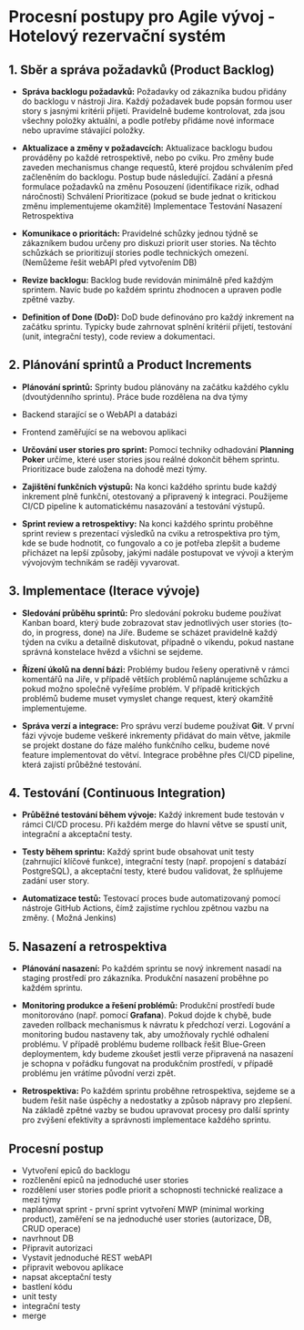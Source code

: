 # Procesní postupy pro Agile vývoj - Hotelový rezervační systém

## 1. Sběr a správa požadavků (Product Backlog)

- **Správa backlogu požadavků:** 
 Požadavky od zákazníka budou přidány do backlogu v nástroji Jira. Každý požadavek bude popsán formou user story s jasnými kritérii přijetí. Pravidelně budeme kontrolovat, zda jsou všechny položky aktuální, a podle potřeby přidáme nové informace nebo upravíme stávající položky.

- **Aktualizace a změny v požadavcích:** 
 Aktualizace backlogu budou prováděny po každé retrospektivě, nebo po cviku. Pro změny bude zaveden mechanismus change requestů, které projdou schválením před začleněním do backlogu. Postup bude následující. 
Zadání a přesná formulace požadavků na změnu
Posouzení (identifikace rizik, odhad náročnosti)
Schválení
Prioritizace (pokud se bude jednat o kritickou změnu implementujeme okamžitě)
Implementace
Testování
Nasazení
Retrospektiva

- **Komunikace o prioritách:** 
 Pravidelné schůzky jednou týdně se zákazníkem budou určeny pro diskuzi priorit user stories. Na těchto schůzkách se prioritizují stories podle technických omezení. (Nemůžeme řešit webAPI před vytvořením DB)

- **Revize backlogu:** 
 Backlog bude revidován minimálně před každým sprintem. Navíc bude po každém sprintu zhodnocen a upraven podle zpětné vazby.

- **Definition of Done (DoD):** 
 DoD bude definováno pro každý inkrement na začátku sprintu. Typicky bude zahrnovat splnění kritérií přijetí, testování (unit, integrační testy), code review a dokumentaci.

## 2. Plánování sprintů a Product Increments

- **Plánování sprintů:** 
 Sprinty budou plánovány na začátku každého cyklu (dvoutýdenního sprintu). Práce bude rozdělena na dva týmy
- Backend starající se o WebAPI a databázi
- Frontend zaměřující se na webovou aplikaci

- **Určování user stories pro sprint:** 
 Pomocí techniky odhadování **Planning Poker** určíme, které user stories jsou reálné dokončit během sprintu. Prioritizace bude založena na dohodě mezi týmy.

- **Zajištění funkčních výstupů:** 
 Na konci každého sprintu bude každý inkrement plně funkční, otestovaný a připravený k integraci. Použijeme CI/CD pipeline k automatickému nasazování a testování výstupů.

- **Sprint review a retrospektivy:** 
 Na konci každého sprintu proběhne sprint review s prezentací výsledků na cviku a retrospektiva pro tým, kde se bude hodnotit, co fungovalo a co je potřeba zlepšit a budeme přicházet na lepší způsoby, jakými nadále postupovat ve vývoji a kterým vývojovým technikám se raději vyvarovat.

## 3. Implementace (Iterace vývoje)

- **Sledování průběhu sprintů:** 
 Pro sledování pokroku budeme používat Kanban board, který bude zobrazovat stav jednotlivých user stories (to-do, in progress, done) na Jiře. Budeme se scházet pravidelně každý týden na cviku a detailně diskutovat, případně o víkendu, pokud nastane správná konstelace hvězd a všichni se sejdeme.

- **Řízení úkolů na denní bázi:** 
Problémy budou řešeny operativně v rámci komentářů na Jiře, v případě větších problémů naplánujeme schůzku a pokud možno společně vyřešíme problém. V případě kritických problémů budeme muset vymyslet change request, který okamžitě implementujeme.


- **Správa verzí a integrace:** 
 Pro správu verzí budeme používat **Git**. V první fázi vývoje budeme veškeré inkrementy přidávat do main větve, jakmile se projekt dostane do fáze malého funkčního celku, budeme nové feature implementovat do větví. Integrace proběhne přes CI/CD pipeline, která zajistí průběžné testování.

## 4. Testování (Continuous Integration)

- **Průběžné testování během vývoje:** 
 Každý inkrement bude testován v rámci CI/CD procesu. Při každém merge do hlavní větve se spustí unit, integrační a akceptační testy.

- **Testy během sprintu:** 
 Každý sprint bude obsahovat unit testy (zahrnující klíčové funkce), integrační testy (např. propojení s databází PostgreSQL), a akceptační testy, které budou validovat, že splňujeme zadání user story.

- **Automatizace testů:** 
 Testovací proces bude automatizovaný pomocí nástroje GitHub Actions, čímž zajistíme rychlou zpětnou vazbu na změny. ( Možná Jenkins) 

## 5. Nasazení a retrospektiva

- **Plánování nasazení:** 
 Po každém sprintu se nový inkrement nasadí na staging prostředí pro zákazníka. Produkční nasazení proběhne po každém sprintu.

- **Monitoring produkce a řešení problémů:** 
 Produkční prostředí bude monitorováno (např. pomocí **Grafana**). Pokud dojde k chybě, bude zaveden rollback mechanismus k návratu k předchozí verzi. Logování a monitoring budou nastaveny tak, aby umožňovaly rychlé odhalení problému. V případě problému budeme rollback řešit Blue-Green deploymentem, kdy budeme zkoušet jestli verze připravená na nasazení je schopna v pořádku fungovat na produkčním prostředí, v případě problému jen vrátíme původní verzi zpět.

- **Retrospektiva:** 
 Po každém sprintu proběhne retrospektiva, sejdeme se a budem řešit naše úspěchy a nedostatky a způsob nápravy pro zlepšení. Na základě zpětné vazby se budou upravovat procesy pro další sprinty pro zvýšení efektivity a správnosti implementace každého sprintu.


## Procesní postup
- Vytvoření epiců do backlogu
- rozčlenění epiců na jednoduché user stories
- rozdělení user stories podle priorit a schopnosti technické realizace a mezi týmy
- naplánovat sprint - první sprint vytvoření MWP (minimal working product), zaměření se na jednoduché user stories (autorizace, DB, CRUD operace)
- navrhnout DB
- Připravit autorizaci
- Vystavit jednoduché REST webAPI
- připravit webovou aplikace
- napsat akceptační testy
- bastlení kódu
- unit testy
- integrační testy
- merge


